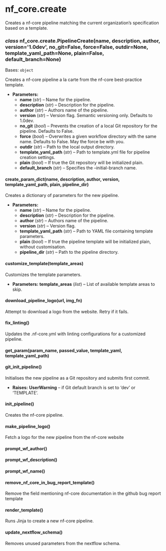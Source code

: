 # nf_core.create

Creates a nf-core pipeline matching the current
organization’s specification based on a template.

### _class_ nf_core.create.PipelineCreate(name, description, author, version='1.0dev', no_git=False, force=False, outdir=None, template_yaml_path=None, plain=False, default_branch=None)

Bases: `object`

Creates a nf-core pipeline a la carte from the nf-core best-practice template.

- **Parameters:**
  - **name** (_str_) – Name for the pipeline.
  - **description** (_str_) – Description for the pipeline.
  - **author** (_str_) – Authors name of the pipeline.
  - **version** (_str_) – Version flag. Semantic versioning only. Defaults to 1.0dev.
  - **no_git** (_bool_) – Prevents the creation of a local Git repository for the pipeline. Defaults to False.
  - **force** (_bool_) – Overwrites a given workflow directory with the same name. Defaults to False.
    May the force be with you.
  - **outdir** (_str_) – Path to the local output directory.
  - **template_yaml_path** (_str_) – Path to template.yml file for pipeline creation settings.
  - **plain** (_bool_) – If true the Git repository will be initialized plain.
  - **default_branch** (_str_) – Specifies the –initial-branch name.

#### create_param_dict(name, description, author, version, template_yaml_path, plain, pipeline_dir)

Creates a dictionary of parameters for the new pipeline.

- **Parameters:**
  - **name** (_str_) – Name for the pipeline.
  - **description** (_str_) – Description for the pipeline.
  - **author** (_str_) – Authors name of the pipeline.
  - **version** (_str_) – Version flag.
  - **template_yaml_path** (_str_) – Path to YAML file containing template parameters.
  - **plain** (_bool_) – If true the pipeline template will be initialized plain, without customisation.
  - **pipeline_dir** (_str_) – Path to the pipeline directory.

#### customize_template(template_areas)

Customizes the template parameters.

- **Parameters:**
  **template_areas** (_list<str>_) – List of available template areas to skip.

#### download_pipeline_logo(url, img_fn)

Attempt to download a logo from the website. Retry if it fails.

#### fix_linting()

Updates the .nf-core.yml with linting configurations
for a customized pipeline.

#### get_param(param_name, passed_value, template_yaml, template_yaml_path)

#### git_init_pipeline()

Initialises the new pipeline as a Git repository and submits first commit.

- **Raises:**
  **UserWarning** – if Git default branch is set to ‘dev’ or ‘TEMPLATE’.

#### init_pipeline()

Creates the nf-core pipeline.

#### make_pipeline_logo()

Fetch a logo for the new pipeline from the nf-core website

#### prompt_wf_author()

#### prompt_wf_description()

#### prompt_wf_name()

#### remove_nf_core_in_bug_report_template()

Remove the field mentioning nf-core documentation
in the github bug report template

#### render_template()

Runs Jinja to create a new nf-core pipeline.

#### update_nextflow_schema()

Removes unused parameters from the nextflow schema.
